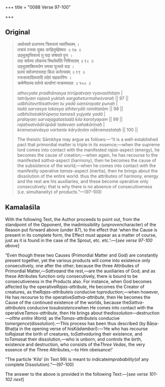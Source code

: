+++
title = "0088 Verse 97-100"

+++
## Original 
>
> अथोच्यते प्रधानस्य त्रिरूपत्वं व्यवस्थितम् ।  
> तत्रायं रजसा युक्तः सर्गहेतुर्महेश्वरः ॥ ९७ ॥  
> उद्भूतवृत्तिसत्त्वं तु यदा संश्रयते पुनः ।  
> तदा सर्वस्य लोकस्य स्थितेर्याति निमित्तताम् ॥ ९८ ॥  
> उद्भूतशक्तिरूपेण तमसा युज्यते यदा ।  
> प्रलयं सर्वजगतस्तदा किल करोत्ययम् ॥ ९९ ॥  
> रजःसत्वादिरूपादि तदेवं सहकारिणः ।  
> क्रमेणैवास्य वर्तन्ते कार्याणां नाक्रमस्ततः ॥ १०० ॥ 
>
> *athocyate pradhānasya trirūpatvaṃ vyavasthitam* \|  
> *tatrāyaṃ rajasā yuktaḥ sargaheturmaheśvaraḥ* \|\| 97 \|\|  
> *udbhūtavṛttisattvaṃ tu yadā saṃśrayate punaḥ* \|  
> *tadā sarvasya lokasya sthiteryāti nimittatām* \|\| 98 \|\|  
> *udbhūtaśaktirūpeṇa tamasā yujyate yadā* \|  
> *pralayaṃ sarvajagatastadā kila karotyayam* \|\| 99 \|\|  
> *rajaḥsatvādirūpādi tadevaṃ sahakāriṇaḥ* \|  
> *krameṇaivāsya vartante kāryāṇāṃ nākramastataḥ* \|\| 100 \|\| 
>
> The theistic Sāṃkhya may argue as follows:—“it is a well-established pact that primordial matter is triple in its essence;—when the supreme lord comes into contact with the manifested *rajas*-aspect (energy), he becomes the cause of creation;—when again, he has recourse to the manifested *sattva*-aspect (harmony), then he becomes the cause of the subsistence of the world;—when he comes into contact with the manifestly operative *tamas*-aspect (inertia), then he brings about the dissolution of the entire world. thus the attributes of harmony, energy and the rest are his auxiliaries, and these become operative only consecutively; that is why there is no absence of consecutiveness (i.e. simultaneity) of products.”—(97-100)



## Kamalaśīla

With the following Text, the Author proceeds to point out, from the standpoint of the Opponent, the inadmissibility (*unproven*character) of the Reason put forward above (under 87), to the effect that ‘when the Cause is present in its complete form, the Effect must appear as a matter of course, just as it is found in the case of the Sprout, etc. etc.’:—[*see verse 97-100 above*]

“Even though these two Causes (Primordial Matter and God) are constantly present together, yet the various products will come into existence only consecutively, one after the other; because the three Attributes of Primordial Matter,—*Sattva*and the rest,—are the auxiliaries of God; and as these Attributes function only consecutively, there is bound to be consecutiveness in the Products also. For instance, when God becomes affected by the operative*Rajas-attribute*, He becomes the Creator of creatures, as the*Rajas*-*attribute*is conducive to*production*;—when however, He has recourse to the operative*Sattva-attribute*, then He becomes the Cause of the continued existence of the worlds, because the*Sattva-attribute*is conducive to*subsistence*when He comes into contact with the operative*Tamos-attribute*, then He brings about the*dissolution*—destruction—of*the entire World*; as the*Tamas-attribute*is conducive to*mergence*(dissolution).—This process has been thus described (by Bāṇa-Bhaṭṭa in the opening verse of his*Kādambarī*):—‘He who has recourse to*Rajas*at the birth of creatures, to*Sattva*during their existence, and to*Tamas*at their dissolution,—who is unborn, and controls the birth, existence and destruction, who consists of the*Three Vedas*, the very essence of the Three Attributes,—to Him obeisance!’

“The particle ‘*Kila*’ (in Text 99) is meant to indicate*improbability*(of any complete Dissolution).”—(97-100)

The answer to the above is provided in the following Text:—[*see verse 101-102 next*]


